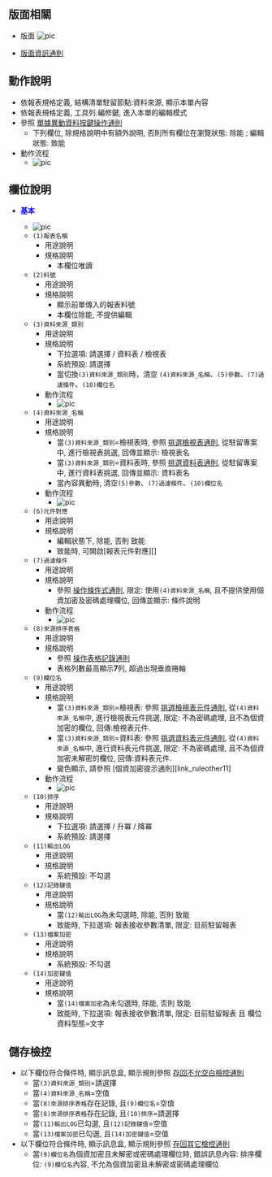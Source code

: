 ## <div id="layout">版面相關</div>
* 版面
    ![pic][image_radatasource]

* [版面資訊通則][link_ruleother1]

## <div id="form-action">動作說明</div>

* 依報表規格定義, 結構清單駐留節點:資料來源, 顯示本單內容
* 依報表規格定義, 工具列.編修鍵, 進入本單的編輯模式
* 參照 [單據異動資料按鍵操作通則][link_rulebutton2]
    * 下列欄位, 除規格說明中有額外說明, 否則所有欄位在瀏覽狀態: 除能 ; 編輯狀態: 致能
* 動作流程
    * ![pic][image_flow_open]

## <div id="object-desc">欄位說明</div>

* <p id="fieldbreak1" style="color:blue;font-weight:bold">基本</p>

    * ![pic][image_radatasource_block1]
    * `(1)報表名稱`
        * 用途說明
        * 規格說明
            * 本欄位唯讀
    * `(2)料號`
        * 用途說明
        * 規格說明
            * 顯示前單傳入的報表料號
            * 本欄位除能, 不提供編輯
    * `(3)資料來源_類別`
        * 用途說明
        * 規格說明
            * 下拉選項: 請選擇 / 資料表 / 檢視表
            * 系統預設: 請選擇
            * 當切換`(3)資料來源_類別`時，清空 `(4)資料來源_名稱`、`(5)參數`、`(7)過濾條件`、`(10)欄位名`
        * 動作流程
            * ![pic][image_flow_raSourKind]
    * `(4)資料來源_名稱`
        * 用途說明
        * 規格說明
            * 當`(3)資料來源_類別`=檢視表時, 參照 [挑選檢視表通則][link_ruledialog4], 從駐留專案中, 進行檢視表挑選, 回傳並顯示: 檢視表名
            * 當`(3)資料來源_類別`=資料表時, 參照 [挑選資料表通則][link_ruledialog3], 從駐留專案中, 進行資料表挑選, 回傳並顯示: 資料表名
            * 當內容異動時, 清空`(5)參數`、`(7)過濾條件`、`(10)欄位名`
        * 動作流程
            * ![pic][image_flow_raSourCode]
    * `(6)元件對應`
        * 用途說明
        * 規格說明
            * 編輯狀態下, 除能, 否則 致能
            * 致能時, 可開啟[報表元件對應][]
    * `(7)過濾條件`
        * 用途說明
        * 規格說明
            * 參照 [操作條件式通則][link_ruledialog1], 限定: 使用`(4)資料來源_名稱`, 且不提供使用個資加密及密碼處理欄位, 回傳並顯示: 條件說明
        * 動作流程
            * ![pic][image_flow_raFilterID]
    * `(8)來源排序表格`
        * 用途說明
        * 規格說明
            * 參照 [操作表格記錄通則][link_rulebutton3]
            * 表格列數最高顯示**7**列, 超過出現垂直捲軸
    * `(9)欄位名`
        * 用途說明
        * 規格說明
            * 當`(3)資料來源_類別`=檢視表: 參照 [挑選檢視表元件通則][link_ruledialog8], 從`(4)資料來源_名稱`中, 進行檢視表元件挑選, 限定: 不為密碼處理, 且不為個資加密的欄位, 回傳:檢視表元件.
            * 當`(3)資料來源_類別`=資料表: 參照 [挑選資料表元件通則][link_ruledialog5], 從`(4)資料來源_名稱`中, 進行資料表元件挑選, 限定: 不為密碼處理, 且不為個資加密未解密的欄位, 回傳:資料表元件.
            * 變色顯示, 請參照 [個資加密提示通則][link_ruleother11]
        * 動作流程
            * ![pic][image_flow_rasCode]
    * `(10)排序`
        * 用途說明
        * 規格說明
            * 下拉選項: 請選擇 / 升冪 / 降冪
            * 系統預設: 請選擇
    * `(11)輸出LOG`
        * 用途說明
        * 規格說明
            * 系統預設: 不勾選
    * `(12)記錄鍵值`
        * 用途說明
        * 規格說明
            * 當`(12)輸出LOG`為未勾選時, 除能, 否則 致能
            * 致能時, 下拉選項: 報表接收參數清單, 限定: 目前駐留報表
    * `(13)檔案加密`
        * 用途說明
        * 規格說明
            * 系統預設: 不勾選
    * `(14)加密鍵值`
        * 用途說明
        * 規格說明
            * 當`(14)檔案加密`為未勾選時, 除能, 否則 致能
            * 致能時, 下拉選項: 報表接收參數清單, 限定: 目前駐留報表 且 欄位資料型態=文字



## <div id="save-action">儲存檢控</div>

* 以下欄位符合條件時, 顯示訊息盒, 顯示規則參照 [存回不允空白檢控通則][link_ruleother7]
    * 當`(3)資料來源_類別`=請選擇
    * 當`(4)資料來源_名稱`=空值
    * 當`(8)來源排序表格`存在記錄, 且`(9)欄位名`=空值
    * 當`(8)來源排序表格`存在記錄, 且`(10)排序`=請選擇
    * 當`(11)輸出LOG`已勾選, 且`(12)記錄鍵值`=空值
    * 當`(13)檔案加密`已勾選, 且`(14)加密鍵值`=空值
* 以下欄位符合條件時, 顯示訊息盒, 顯示規則參照 [存回其它檢控通則][link_ruleother8]
    * 當`(9)欄位名`為個資加密且未解密或密碼處理欄位時, 錯誤訊息內容: 排序欄位: `(9)欄位名`內容, 不允為個資加密且未解密或密碼處理欄位

<!-- 圖片 -->
[image_radatasource]:attachment/ReportAnnotation_DataSource.png
[image_radatasource_block1]:attachment/ReportAnnotation_DataSource_block1.png

[image_flow_open]:attachment/RADataSoruceFlow_open.png
[image_flow_raSourKind]:attachment/RADataSoruceFlow_raSourKind.png
[image_flow_raSourCode]:attachment/RADataSoruceFlow_raSourCode.png
[image_flow_raFilterID]:attachment/RADataSoruceFlow_raFilterID.png
[image_flow_rasCode]:attachment/RADataSoruceFlow_rasCode.png

 <!-- 超連結 -->
[link_fieldbreak1]:#fieldbreak1 "欄位說明/基本"
[link_ruleother1]:/8.10.1/IDE/Specification/RulesOther/README#ruleother1 "共用通則_其它/版面資訊通則"
[link_ruleother7]:/8.10.0/IDE/Specification/RulesOther/README#ruleother7 "共用通則_其它/存回不允空白檢控通則"
[link_ruleother8]:/8.10.0/IDE/Specification/RulesOther/README#ruleother8 "共用通則_其它/存回其它檢控通則"

[link_ruledialog1]:/8.10.0/IDE/Specification/RulesDialog/README#ruledialog1 "共用通則_開啟單據/操作條件式通則"
[link_ruledialog2]:/8.10.1/IDE/Specification/RulesDialog/README#ruledialog2 "共用通則_開啟單據/使用多語詞庫通則"
[link_ruledialog3]:/8.10.0/IDE/Specification/RulesDialog/README#ruledialog3 "共用通則_開啟單據/挑選資料表通則"
[link_ruledialog4]:/8.10.0/IDE/Specification/RulesDialog/README#ruledialog4 "共用通則_開啟單據/挑選檢視表通則"
[link_ruledialog5]:/8.10.0/IDE/Specification/RulesDialog/README#ruledialog5 "共用通則_開啟單據/挑選資料表元件通則"
[link_ruledialog8]:/8.10.0/IDE/Specification/RulesDialog/README#ruledialog8 "共用通則_開啟單據/挑選檢視表元件通則"

[link_rulebutton2]:/8.10.1/IDE/Specification/RulesButton/README#rulebutton2 "共用通則_按鍵/單據異動資料按鍵操作通則"
[link_rulebutton3]:/8.10.1/IDE/Specification/RulesButton/README#rulebutton3 "共用通則_按鍵/操作表格記錄通則"

